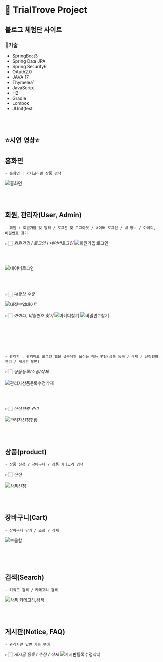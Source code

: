 # 💎 TrialTrove Project
## 블로그 체험단 사이트

### 💍기술
* SpringBoot3
* Spring Data JPA
* Spring Security6
* OAuth2.0
* JAVA 17
* Thymeleaf
* JavaScript
* H2
* Gradle
* Lombok
* JUnit(test)

<br/> <br/>

## ⭐️시연 영상⭐️

## 홈화면
    - 홈화면 : 카테고리별 상품 검색

![홈화면](https://github.com/user-attachments/assets/c5fced8f-3678-441a-bfbd-a185832694d2)

<br/> <br/>

 ##  회원, 관리자(User, Admin)
    - 회원 : 회원가입 및 탈퇴 / 로그인 및 로그아웃 / 네이버 로그인 / 내 정보 / 아이디, 비밀번호 찾기
👉🏻 *회원가입* / *로그인* / *네이버로그인*
![회원가입:로그인](https://github.com/user-attachments/assets/27db1f0c-5900-4b54-8bb7-adb7b6df2cbf)

<br/> <br/>

![네이버로그인](https://github.com/user-attachments/assets/7bfc3626-4ba0-423b-a1be-106cdb86989b)

<br/> <br/>

👉🏻 *내정보 수정*

![내정보업데이트](https://github.com/user-attachments/assets/bed20959-3062-4294-8efe-79e3d0566ad7)
<br/> <br/>
👉🏻 *아이디, 비밀번호 찾기*
![아이디찾기](https://github.com/user-attachments/assets/d2905468-de04-4d80-b1b0-7f16b2b868a9)
![비밀번호찾기](https://github.com/user-attachments/assets/e76b9837-a4df-4f22-b5cf-398e8df5947e)

<br/> <br/> <br/> 
<br/> <br/>

    - 관리자 : 관리자로 로그인 했을 경우에만 보이는 메뉴 구현(상품 등록 / 삭제 / 신청현황 관리 / 게시판 답변)
👉🏻 *상품등록/수정/삭제*
<br/> <br/>
![관리자상품등록수정삭제](https://github.com/user-attachments/assets/329d4c32-013f-4827-bf72-331c875d0978)

<br/> <br/>

👉🏻 *신청현황 관리*
<br/> <br/>
![관리자신청현황](https://github.com/user-attachments/assets/28365b72-2d02-4987-9b57-7120de87698f)


<br/> <br/>

 ## 상품(product)
    - 상품 신청 / 장바구니 / 상품 카테고리 검색
 👉🏻 *신청*
 <br/> <br/>
![상품신청](https://github.com/user-attachments/assets/f117bd08-f5b9-4610-a9c2-f5268472b401)

<br/> <br/> 
 ##  장바구니(Cart)
    - 장바구니 담기 / 조회 / 삭제
![보물함](https://github.com/user-attachments/assets/496116b7-e935-4072-a64e-45baaf4b993b)
     
<br/> <br/> <br/>     
 ## 검색(Search)
    - 키워드 검색 / 카테고리 검색
![상품 카테고리,검색](https://github.com/user-attachments/assets/6f60be36-3949-4732-a271-9b868c861a5e)

<br/> <br/>     
 ##  게시판(Notice, FAQ)
    - 관리자만 답변 기능 부여
 👉🏻 *게시글 등록 / 수정 / 삭제*
![게시판등록수정삭제](https://github.com/user-attachments/assets/38c8e54c-eeed-4a9b-922d-203563770fc2)




